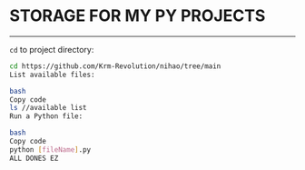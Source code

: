 # STORAGE FOR MY PY PROJECTS
---
`cd` to project directory:
```bash
cd https://github.com/Krm-Revolution/nihao/tree/main
List available files:

bash
Copy code
ls //available list
Run a Python file:

bash
Copy code
python [fileName].py
ALL DONES EZ
```
